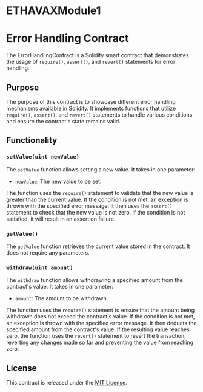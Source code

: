 # ETHAVAXModule1

# Error Handling Contract

The ErrorHandlingContract is a Solidity smart contract that demonstrates the usage of `require()`, `assert()`, and `revert()` statements for error handling.

## Purpose

The purpose of this contract is to showcase different error handling mechanisms available in Solidity. It implements functions that utilize `require()`, `assert()`, and `revert()` statements to handle various conditions and ensure the contract's state remains valid.

## Functionality

### `setValue(uint newValue)`

The `setValue` function allows setting a new value. It takes in one parameter:
- `newValue`: The new value to be set.

The function uses the `require()` statement to validate that the new value is greater than the current value. If the condition is not met, an exception is thrown with the specified error message. It then uses the `assert()` statement to check that the new value is not zero. If the condition is not satisfied, it will result in an assertion failure.

### `getValue()`

The `getValue` function retrieves the current value stored in the contract. It does not require any parameters.

### `withdraw(uint amount)`

The `withdraw` function allows withdrawing a specified amount from the contract's value. It takes in one parameter:
- `amount`: The amount to be withdrawn.

The function uses the `require()` statement to ensure that the amount being withdrawn does not exceed the contract's value. If the condition is not met, an exception is thrown with the specified error message. It then deducts the specified amount from the contract's value. If the resulting value reaches zero, the function uses the `revert()` statement to revert the transaction, reverting any changes made so far and preventing the value from reaching zero.

## License

This contract is released under the [MIT License](https://opensource.org/licenses/MIT).

